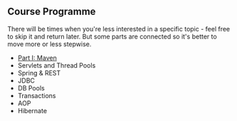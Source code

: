 Course Programme
----------------

There will be times when you're less interested in a specific topic - feel free to skip it and return later. But some
parts are connected so it's better to move more or less stepwise.

* [Part I: Maven](./programme/maven.md)
* Servlets and Thread Pools
* Spring & REST
* JDBC
* DB Pools
* Transactions
* AOP
* Hibernate